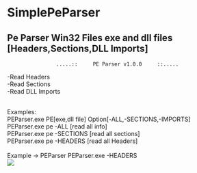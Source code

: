 # SimplePeParser
## Pe Parser Win32 Files exe and dll files [Headers,Sections,DLL Imports]
                    .....::     PE Parser v1.0.0     ::.....
                    
-Read Headers
<br>
-Read Sections
<br>
-Read DLL Imports

<br>
Examples:
<br>
   PEParser.exe PE[exe,dll file] Option[-ALL,-SECTIONS,-IMPORTS]
<br>
   PEParser.exe pe -ALL [read all info]
<br>
   PEParser.exe pe -SECTIONS [read all sections]
<br>
   PEParser.exe pe -HEADERS [read all Headers]

<br>
<br>
Example -> PEParser PEParser.exe -HEADERS
<br>
<img src="https://user-images.githubusercontent.com/36629152/123094447-926e7600-d435-11eb-9395-9aa093405743.png"></img>

